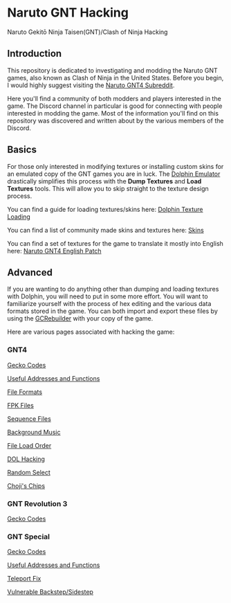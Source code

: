 # Naruto GNT Hacking

Naruto Gekitō Ninja Taisen(GNT)/Clash of Ninja Hacking

## Introduction

This repository is dedicated to investigating and modding the Naruto GNT games, also known as Clash of Ninja in the United States. Before you begin, I would highly suggest visiting the [Naruto GNT4 Subreddit](https://www.reddit.com/r/GNT4/).

Here you'll find a community of both modders and players interested in the game. The Discord channel in particular is good for connecting with people interested in modding the game. Most of the information you'll find on this repository was discovered and written about by the various members of the Discord.

## Basics

For those only interested in modifying textures or installing custom skins for an emulated copy of the GNT games you are in luck. The [Dolphin Emulator](https://dolphin-emu.org/) drastically simplifies this process with the **Dump Textures** and **Load Textures** tools. This will allow you to skip straight to the texture design process.

You can find a guide for loading textures/skins here: [Dolphin Texture Loading](/general/docs/guides/dolphin_texture_loading.md)

You can find a list of community made skins and textures here: [Skins](/gnt4/docs/guides/skins.md)

You can find a set of textures for the game to translate it mostly into English here: [Naruto GNT4 English Patch](https://www.youtube.com/watch?v=d-NbZB3I4wo)

## Advanced

If you are wanting to do anything other than dumping and loading textures with Dolphin, you will need to put in some more effort. You will want to familiarize yourself with the process of hex editing and the various data formats stored in the game. You can both import and export these files by using the [GCRebuilder](https://www.google.com/search?q=gcrebuilder) with your copy of the game.

Here are various pages associated with hacking the game:

### GNT4

[Gecko Codes](/gnt4/docs/guides/gecko_codes.md)

[Useful Addresses and Functions](/gnt4/docs/guides/addresses_and_functions.md)

[File Formats](/gnt4/docs/file_formats/formats.md)

[FPK Files](/gnt4/docs/file_formats/fpk.md)

[Sequence Files](/gnt4/docs/file_formats/seq.md)

[Background Music](/gnt4/docs/audio/bgm.md)

[File Load Order](/gnt4/docs/guides/file_load_order.md)

[DOL Hacking](/gnt4/docs/file_formats/dol.md)

[Random Select](gnt4/docs/guides/random_select.md)

[Choji's Chips](gnt4/docs/guides/choji_chips.md)

### GNT Revolution 3

[Gecko Codes](/rev3/docs/guides/gecko_codes.md)

### GNT Special

[Gecko Codes](/gntsp/docs/guides/gecko_codes.md)

[Useful Addresses and Functions](/gntsp/docs/guides/addresses_and_functions.md)

[Teleport Fix](/gntsp/docs/guides/teleport_fix.md)

[Vulnerable Backstep/Sidestep](/gntsp/docs/guides/backstep_sidestep_vulnerable.md)
